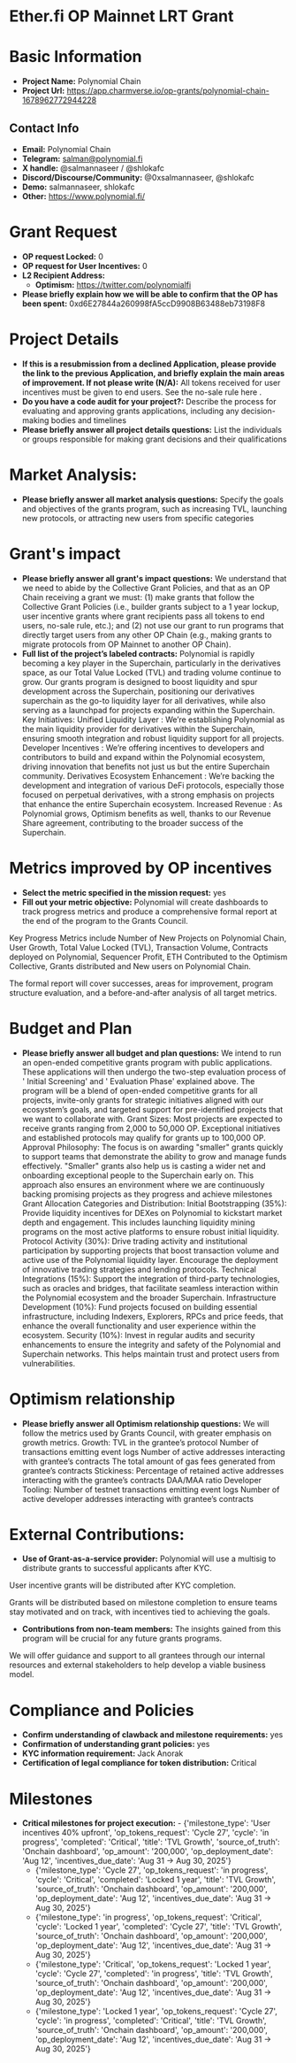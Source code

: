 # Ether.fi OP Mainnet LRT Grant

# Basic Information

- **Project Name:** Polynomial Chain
- **Project Url:** https://app.charmverse.io/op-grants/polynomial-chain-1678962772944228

## Contact Info

- **Email:** Polynomial Chain
- **Telegram:** salman@polynomial.fi
- **X handle:** @salmannaseer / @shlokafc
- **Discord/Discourse/Community:** @0xsalmannaseer, @shlokafc
- **Demo:** salmannaseer, shlokafc
- **Other:** https://www.polynomial.fi/

# Grant Request

- **OP request Locked:** 0
- **OP request for User Incentives:** 0
- **L2 Recipient Address:** 
    - **Optimism:** https://twitter.com/polynomialfi
- **Please briefly explain how we will be able to confirm that the OP has been spent:** 0xd6E27844a260998fA5ccD9908B63488eb73198F8

# Project Details

- **If this is a resubmission from a declined Application, please provide the link to the previous Application, and briefly explain the main areas of improvement. If not please write (N/A):** All tokens received for user incentives must be given to end users. See the no-sale rule here .
- **Do you have a code audit for your project?:** Describe the process for evaluating and approving grants applications, including any decision-making bodies and timelines
- **Please briefly answer all project details questions:** List the individuals or groups responsible for making grant decisions and their qualifications

# Market Analysis:

- **Please briefly answer all market analysis questions:** Specify the goals and objectives of the grants program, such as increasing TVL, launching new protocols, or attracting new users from specific categories

# Grant's impact

- **Please briefly answer all grant's impact questions:** We understand that we need to abide by the Collective Grant Policies, and that as an OP Chain receiving a grant we must: (1) make grants that follow the Collective Grant Policies (i.e., builder grants subject to a 1 year lockup, user incentive grants where grant recipients pass all tokens to end users, no-sale rule, etc.); and (2) not use our grant to run programs that directly target users from any other OP Chain (e.g., making grants to migrate protocols from OP Mainnet to another OP Chain).
- **Full list of the project’s labeled contracts:** Polynomial is rapidly becoming a key player in the Superchain, particularly in the derivatives space, as our Total Value Locked (TVL) and trading volume continue to grow. Our grants program is designed to boost liquidity and spur development across the Superchain, positioning our derivatives superchain as the go-to liquidity layer for all derivatives, while also serving as a launchpad for projects expanding within the Superchain. Key Initiatives: Unified Liquidity Layer : We’re establishing Polynomial as the main liquidity provider for derivatives within the Superchain, ensuring smooth integration and robust liquidity support for all projects. Developer Incentives : We’re offering incentives to developers and contributors to build and expand within the Polynomial ecosystem, driving innovation that benefits not just us but the entire Superchain community. Derivatives Ecosystem Enhancement : We’re backing the development and integration of various DeFi protocols, especially those focused on perpetual derivatives, with a strong emphasis on projects that enhance the entire Superchain ecosystem. Increased Revenue : As Polynomial grows, Optimism benefits as well, thanks to our Revenue Share agreement, contributing to the broader success of the Superchain.

# Metrics improved by OP incentives

- **Select the metric specified in the mission request:** yes
- **Fill out your metric objective:** Polynomial will create dashboards to track progress metrics and produce a comprehensive formal report at the end of the program to the Grants Council. 

Key Progress Metrics include Number of New Projects on Polynomial Chain, User Growth, Total Value Locked (TVL), Transaction Volume, Contracts deployed on Polynomial, Sequencer Profit, ETH Contributed to the Optimism Collective, Grants distributed and New users on Polynomial Chain.
 
The formal report will cover successes, areas for improvement, program structure evaluation, and a before-and-after analysis of all target metrics.

# Budget and Plan

- **Please briefly answer all budget and plan questions:** We intend to run an open-ended competitive grants program with public applications. These applications will then undergo the two-step evaluation process of ' Initial Screening' and ' Evaluation Phase' explained above. The program will be a blend of open-ended competitive grants for all projects, invite-only grants for strategic initiatives aligned with our ecosystem’s goals, and targeted support for pre-identified projects that we want to collaborate with. Grant Sizes: Most projects are expected to receive grants ranging from 2,000 to 50,000 OP. Exceptional initiatives and established protocols may qualify for grants up to 100,000 OP. Approval Philosophy: The focus is on awarding "smaller" grants quickly to support teams that demonstrate the ability to grow and manage funds effectively. "Smaller" grants also help us is casting a wider net and onboarding exceptional people to the Superchain early on. This approach also ensures an environment where we are continuously backing promising projects as they progress and achieve milestones Grant Allocation Categories and Distribution: Initial Bootstrapping (35%): Provide liquidity incentives for DEXes on Polynomial to kickstart market depth and engagement. This includes launching liquidity mining programs on the most active platforms to ensure robust initial liquidity. Protocol Activity (30%): Drive trading activity and institutional participation by supporting projects that boost transaction volume and active use of the Polynomial liquidity layer. Encourage the deployment of innovative trading strategies and lending protocols. Technical Integrations (15%): Support the integration of third-party technologies, such as oracles and bridges, that facilitate seamless interaction within the Polynomial ecosystem and the broader Superchain. Infrastructure Development (10%): Fund projects focused on building essential infrastructure, including Indexers, Explorers, RPCs and price feeds, that enhance the overall functionality and user experience within the ecosystem. Security (10%): Invest in regular audits and security enhancements to ensure the integrity and safety of the Polynomial and Superchain networks. This helps maintain trust and protect users from vulnerabilities.

# Optimism relationship

- **Please briefly answer all Optimism relationship questions:** We will follow the metrics used by Grants Council, with greater emphasis on growth metrics. Growth: TVL in the grantee’s protocol Number of transactions emitting event logs Number of active addresses interacting with grantee’s contracts The total amount of gas fees generated from grantee’s contracts Stickiness: Percentage of retained active addresses interacting with the grantee’s contracts DAA/MAA ratio Developer Tooling: Number of testnet transactions emitting event logs Number of active developer addresses interacting with grantee’s contracts

# External Contributions:

- **Use of Grant-as-a-service provider:** Polynomial will use a multisig to distribute grants to successful applicants after KYC.

User incentive grants will be distributed after KYC completion. 

Grants will be distributed based on milestone completion to ensure teams stay motivated and on track, with incentives tied to achieving the goals.
- **Contributions from non-team members:** The insights gained from this program will be crucial for any future grants programs.

We will offer guidance and support to all grantees through our internal resources and external stakeholders to help develop a viable business model.

# Compliance and Policies

- **Confirm understanding of clawback and milestone requirements:** yes
- **Confirmation of understanding grant policies:** yes
- **KYC information requirement:** Jack Anorak
- **Certification of legal compliance for token distribution:** Critical

# Milestones

- **Critical milestones for project execution:**     - {'milestone_type': 'User incentives 40% upfront', 'op_tokens_request': 'Cycle 27', 'cycle': 'in progress', 'completed': 'Critical', 'title': 'TVL Growth', 'source_of_truth': 'Onchain dashboard', 'op_amount': '200,000', 'op_deployment_date': 'Aug 12', 'incentives_due_date': 'Aug 31 -> Aug 30, 2025'}
    - {'milestone_type': 'Cycle 27', 'op_tokens_request': 'in progress', 'cycle': 'Critical', 'completed': 'Locked 1 year', 'title': 'TVL Growth', 'source_of_truth': 'Onchain dashboard', 'op_amount': '200,000', 'op_deployment_date': 'Aug 12', 'incentives_due_date': 'Aug 31 -> Aug 30, 2025'}
    - {'milestone_type': 'in progress', 'op_tokens_request': 'Critical', 'cycle': 'Locked 1 year', 'completed': 'Cycle 27', 'title': 'TVL Growth', 'source_of_truth': 'Onchain dashboard', 'op_amount': '200,000', 'op_deployment_date': 'Aug 12', 'incentives_due_date': 'Aug 31 -> Aug 30, 2025'}
    - {'milestone_type': 'Critical', 'op_tokens_request': 'Locked 1 year', 'cycle': 'Cycle 27', 'completed': 'in progress', 'title': 'TVL Growth', 'source_of_truth': 'Onchain dashboard', 'op_amount': '200,000', 'op_deployment_date': 'Aug 12', 'incentives_due_date': 'Aug 31 -> Aug 30, 2025'}
    - {'milestone_type': 'Locked 1 year', 'op_tokens_request': 'Cycle 27', 'cycle': 'in progress', 'completed': 'Critical', 'title': 'TVL Growth', 'source_of_truth': 'Onchain dashboard', 'op_amount': '200,000', 'op_deployment_date': 'Aug 12', 'incentives_due_date': 'Aug 31 -> Aug 30, 2025'}
